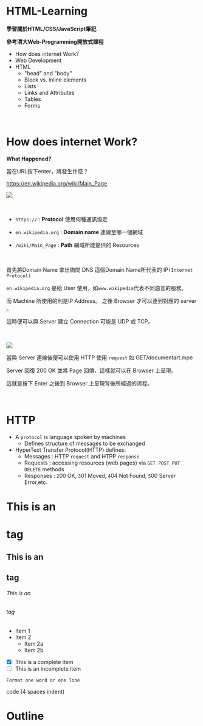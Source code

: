 # HTML-Learning

**學習關於HTML/CSS/JavaScript筆記**

**參考清大Web-Programming開放式課程**

* How does internet Work?
* Web Development
* HTML
  * "head" and "body"
  * Block vs. lnline elements
  * Lists
  * Links and Attributes
  * Tables
  * Forms

<br>

# How does internet Work?

**What Happened?**

當在URL按下enter，將發生什麼？

https://en.wikipedia.org/wiki/Main_Page

![](https://i.imgur.com/OjHk8dz.png)

<br>

* `https://` : **Protocol** 使用何種通訊協定

* `en.wikipedia.org` : **Domain name** 連線至哪一個網域

* `/wiki/Main_Page` : **Path** 網域所能提供的 Resources

<br>

首先將Domain Name 拿出詢問 DNS 這個Domain Name所代表的 IP`(Internet Protocol)`

`en.wikipedia.org` 是給 User 使用，如`www.wikipedia`代表不同語言的服務。

而 Machine 所使用的則是IP Address。 之後 Browser 才可以連到對應的 server 。

這時便可以與 Server 建立 Connection 可能是 UDP 或 TCP。  

<br>
 
![](https://i.imgur.com/2ZXNkNT.png)

當與 Server 連線後便可以使用 HTTP 使用 `request` 如 GET/documentart.mpe

Server 回復 200 OK 並將 Page 回傳，這樣就可以在 Browser 上呈現。

這就是按下 Enter 之後到 Browser 上呈現背後所經過的流程。

<br>

# HTTP

* A `protocol` is language spoken by machines
  * Defines structure of messages to be exchanged
* HyperText Transfer Protocol(HTTP) defines:
  * Messages : HTTP `request` and HTPP `response`
  * Requests : accessing resources (web pages) via `GET POST PUT DELETE` methods
  * Responses : `2`00 OK, `3`01 Moved, `4`04 Not Found, `5`00 Server Error,etc.







# This is an <h1> tag

## This is an <h2> tag

###### This is an <h6> tag

* Item 1
* Item 2
  * Item 2a
  * Item 2b

- [x] This is a complete item
- [ ] This is an incomplete item

`Format one word or one line`

code (4 spaces indent)


# Outline <h1>


